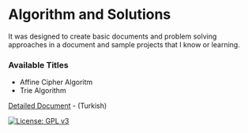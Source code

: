 # Algorithm and Solutions

It was designed to create basic documents and problem solving approaches in a document and sample projects that I know or learning.

### Available Titles

* Affine Cipher Algoritm
* Trie Algorithm

[Detailed Document](https://yusufcakal.gitbooks.io/algoritmalar-ve-yaklasimlar/content/) - (Turkish)

[![License: GPL v3](https://img.shields.io/badge/License-GPL%20v3-blue.svg)](https://www.gnu.org/licenses/gpl-3.0)
